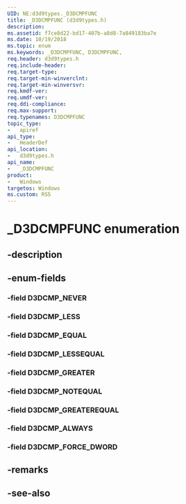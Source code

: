 ```yaml
---
UID: NE:d3d9types._D3DCMPFUNC
title: _D3DCMPFUNC (d3d9types.h)
description: 
ms.assetid: f7ce8d22-bd17-407b-a8d8-7a849183ba7e
ms.date: 10/19/2018
ms.topic: enum
ms.keywords: _D3DCMPFUNC, D3DCMPFUNC, 
req.header: d3d9types.h
req.include-header:
req.target-type:
req.target-min-winverclnt:
req.target-min-winversvr:
req.kmdf-ver:
req.umdf-ver:
req.ddi-compliance:
req.max-support:
req.typenames: D3DCMPFUNC
topic_type: 
-	apiref
api_type: 
-	HeaderDef
api_location: 
-	d3d9types.h
api_name: 
-	_D3DCMPFUNC
product:
-	Windows
targetos: Windows
ms.custom: RS5
---
```


# _D3DCMPFUNC enumeration

## -description



## -enum-fields

### -field D3DCMP_NEVER 
### -field D3DCMP_LESS 
### -field D3DCMP_EQUAL 
### -field D3DCMP_LESSEQUAL 
### -field D3DCMP_GREATER 
### -field D3DCMP_NOTEQUAL 
### -field D3DCMP_GREATEREQUAL 
### -field D3DCMP_ALWAYS 
### -field D3DCMP_FORCE_DWORD 

## -remarks

## -see-also

